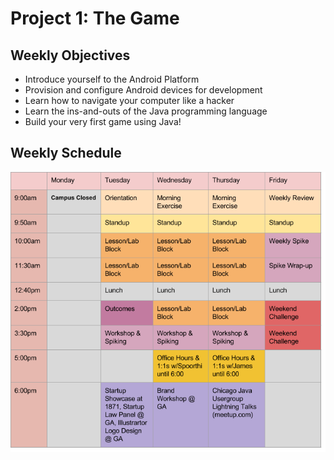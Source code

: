 # Project 1: The Game

## Weekly Objectives

* Introduce yourself to the Android Platform
* Provision and configure Android devices for development
* Learn how to navigate your computer like a hacker
* Learn the ins-and-outs of the Java programming language
* Build your very first game using Java!

## Weekly Schedule

![schedule.png](schedule.png)

